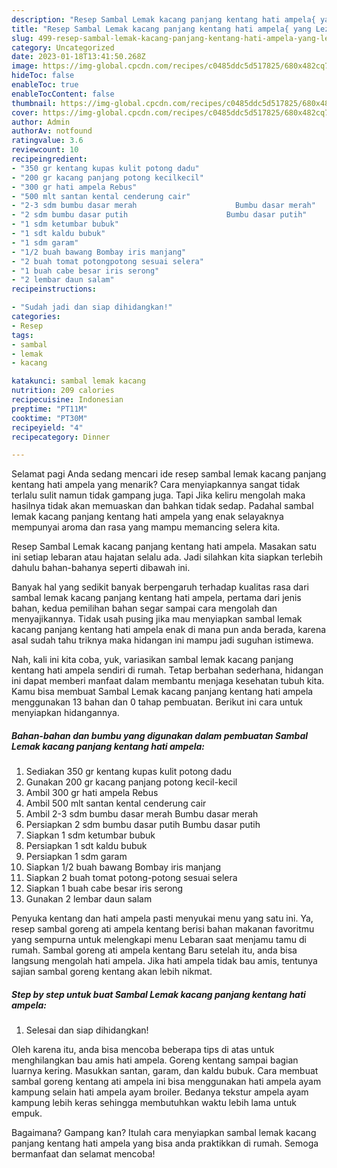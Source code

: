 ```yaml
---
description: "Resep Sambal Lemak kacang panjang kentang hati ampela{ yang Lezat Sekali,  Menu Buat lebaran"
title: "Resep Sambal Lemak kacang panjang kentang hati ampela{ yang Lezat Sekali,  Menu Buat lebaran"
slug: 499-resep-sambal-lemak-kacang-panjang-kentang-hati-ampela-yang-lezat-sekali-menu-buat-lebaran
category: Uncategorized
date: 2023-01-18T13:41:50.268Z
image: https://img-global.cpcdn.com/recipes/c0485ddc5d517825/680x482cq70/sambal-lemak-kacang-panjang-kentang-hati-ampela-foto-resep-utama.jpg
hideToc: false
enableToc: true
enableTocContent: false
thumbnail: https://img-global.cpcdn.com/recipes/c0485ddc5d517825/680x482cq70/sambal-lemak-kacang-panjang-kentang-hati-ampela-foto-resep-utama.jpg
cover: https://img-global.cpcdn.com/recipes/c0485ddc5d517825/680x482cq70/sambal-lemak-kacang-panjang-kentang-hati-ampela-foto-resep-utama.jpg
author: Admin
authorAv: notfound
ratingvalue: 3.6
reviewcount: 10
recipeingredient:
- "350 gr kentang kupas kulit potong dadu"
- "200 gr kacang panjang potong kecilkecil"
- "300 gr hati ampela Rebus"
- "500 mlt santan kental cenderung cair"
- "2-3 sdm bumbu dasar merah                      Bumbu dasar merah"
- "2 sdm bumbu dasar putih                      Bumbu dasar putih"
- "1 sdm ketumbar bubuk"
- "1 sdt kaldu bubuk"
- "1 sdm garam"
- "1/2 buah bawang Bombay iris manjang"
- "2 buah tomat potongpotong sesuai selera"
- "1 buah cabe besar iris serong"
- "2 lembar daun salam"
recipeinstructions:

- "Sudah jadi dan siap dihidangkan!"
categories:
- Resep
tags:
- sambal
- lemak
- kacang

katakunci: sambal lemak kacang 
nutrition: 209 calories
recipecuisine: Indonesian
preptime: "PT11M"
cooktime: "PT30M"
recipeyield: "4"
recipecategory: Dinner

---
```



Selamat pagi Anda sedang mencari ide resep sambal lemak kacang panjang kentang hati ampela yang menarik? Cara menyiapkannya sangat tidak terlalu sulit namun tidak gampang juga. Tapi Jika keliru mengolah maka hasilnya tidak akan memuaskan dan bahkan tidak sedap. Padahal sambal lemak kacang panjang kentang hati ampela yang enak selayaknya mempunyai aroma dan rasa yang mampu memancing selera kita.


Resep Sambal Lemak kacang panjang kentang hati ampela. Masakan satu ini setiap lebaran atau hajatan selalu ada. Jadi silahkan kita siapkan terlebih dahulu bahan-bahanya seperti dibawah ini.

Banyak hal yang sedikit banyak berpengaruh terhadap kualitas rasa dari sambal lemak kacang panjang kentang hati ampela, pertama dari jenis bahan, kedua pemilihan bahan segar sampai cara mengolah dan menyajikannya. Tidak usah pusing jika mau menyiapkan sambal lemak kacang panjang kentang hati ampela enak di mana pun anda berada, karena asal sudah tahu triknya maka hidangan ini mampu jadi suguhan istimewa.


Nah, kali ini kita coba, yuk, variasikan sambal lemak kacang panjang kentang hati ampela sendiri di rumah. Tetap berbahan sederhana, hidangan ini dapat memberi manfaat dalam membantu menjaga kesehatan tubuh kita. Kamu bisa membuat Sambal Lemak kacang panjang kentang hati ampela menggunakan 13 bahan dan 0 tahap pembuatan. Berikut ini cara untuk menyiapkan hidangannya.

<!--inarticleads1-->

##### Bahan-bahan dan bumbu yang digunakan dalam pembuatan Sambal Lemak kacang panjang kentang hati ampela:

1. Sediakan 350 gr kentang kupas kulit potong dadu
1. Gunakan 200 gr kacang panjang potong kecil-kecil
1. Ambil 300 gr hati ampela Rebus
1. Ambil 500 mlt santan kental cenderung cair
1. Ambil 2-3 sdm bumbu dasar merah                      Bumbu dasar merah
1. Persiapkan 2 sdm bumbu dasar putih                      Bumbu dasar putih
1. Siapkan 1 sdm ketumbar bubuk
1. Persiapkan 1 sdt kaldu bubuk
1. Persiapkan 1 sdm garam
1. Siapkan 1/2 buah bawang Bombay iris manjang
1. Siapkan 2 buah tomat potong-potong sesuai selera
1. Siapkan 1 buah cabe besar iris serong
1. Gunakan 2 lembar daun salam


Penyuka kentang dan hati ampela pasti menyukai menu yang satu ini. Ya, resep sambal goreng ati ampela kentang berisi bahan makanan favoritmu yang sempurna untuk melengkapi menu Lebaran saat menjamu tamu di rumah. Sambal goreng ati ampela kentang Baru setelah itu, anda bisa langsung mengolah hati ampela. Jika hati ampela tidak bau amis, tentunya sajian sambal goreng kentang akan lebih nikmat. 

<!--inarticleads2-->

##### Step by step untuk buat Sambal Lemak kacang panjang kentang hati ampela:


1. Selesai dan siap dihidangkan!

Oleh karena itu, anda bisa mencoba beberapa tips di atas untuk menghilangkan bau amis hati ampela. Goreng kentang sampai bagian luarnya kering. Masukkan santan, garam, dan kaldu bubuk. Cara membuat sambal goreng kentang ati ampela ini bisa menggunakan hati ampela ayam kampung selain hati ampela ayam broiler. Bedanya tekstur ampela ayam kampung lebih keras sehingga membutuhkan waktu lebih lama untuk empuk. 

Bagaimana? Gampang kan? Itulah cara menyiapkan sambal lemak kacang panjang kentang hati ampela yang bisa anda praktikkan di rumah. Semoga bermanfaat dan selamat mencoba!
